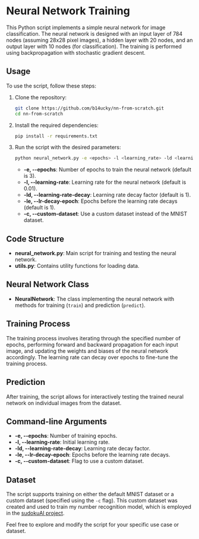# Neural Network Training

This Python script implements a simple neural network for image classification. The neural network is designed with an input layer of 784 nodes (assuming 28x28 pixel images), a hidden layer with 20 nodes, and an output layer with 10 nodes (for classification). The training is performed using backpropagation with stochastic gradient descent.

## Usage

To use the script, follow these steps:

1. Clone the repository:

    ```bash
    git clone https://github.com/b14ucky/nn-from-scratch.git
    cd nn-from-scratch
    ```

2. Install the required dependencies:

    ```bash
    pip install -r requirements.txt
    ```

3. Run the script with the desired parameters:

    ```bash
    python neural_network.py -e <epochs> -l <learning_rate> -ld <learning_rate_decay> -le <lr_decay_epoch> -c
    ```

    - **-e, --epochs**: Number of epochs to train the neural network (default is 3).
    - **-l, --learning-rate**: Learning rate for the neural network (default is 0.01).
    - **-ld, --learning-rate-decay**: Learning rate decay factor (default is 1).
    - **-le, --lr-decay-epoch**: Epochs before the learning rate decays (default is 1).
    - **-c, --custom-dataset**: Use a custom dataset instead of the MNIST dataset.

## Code Structure

- **neural_network.py**: Main script for training and testing the neural network.
- **utils.py**: Contains utility functions for loading data.

## Neural Network Class

- **NeuralNetwork**: The class implementing the neural network with methods for training (`train`) and prediction (`predict`).

## Training Process

The training process involves iterating through the specified number of epochs, performing forward and backward propagation for each input image, and updating the weights and biases of the neural network accordingly. The learning rate can decay over epochs to fine-tune the training process.

## Prediction

After training, the script allows for interactively testing the trained neural network on individual images from the dataset.

## Command-line Arguments

- **-e, --epochs**: Number of training epochs.
- **-l, --learning-rate**: Initial learning rate.
- **-ld, --learning-rate-decay**: Learning rate decay factor.
- **-le, --lr-decay-epoch**: Epochs before the learning rate decays.
- **-c, --custom-dataset**: Flag to use a custom dataset.

## Dataset

The script supports training on either the default MNIST dataset or a custom dataset (specified using the `-c` flag). This custom dataset was created and used to train my number recognition model, which is employed in the [sudokuAI project](https://github.com/b14ucky/sudokuAI).

Feel free to explore and modify the script for your specific use case or dataset.
